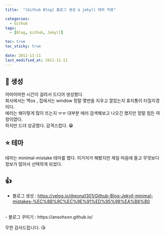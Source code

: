 ```yaml
---
title:  "[Github Blog] 블로그 생성 & jekyll 테마 적용"

categories:
  - Github
tags:
  - [Blog, Github, Jekyll]

toc: true
toc_sticky: true
 
date: 2011-11-11
last_modified_at: 2011-11-11
---
```


## :clap: 생성

어마어마한 시간이 걸려서 드디어 생성했다. <br>
회사에서는 맥os , 집에서는 window 정말 몇번을 지우고 깔았는지 휴지통이 터질지경이다.<br>
에러는 왜이렇게 많이 뜨는지 ㅠㅠ 대부분 에러 검색해보고 나오긴 했지만 정말 힘든 여정이였다. <br>
하지만 드뎌 성공했다. 감격스럽다. :grin:

## :star: 테마

테마는 minimal-mistake 테마를 했다. 이거저거 해봤지만 제일 마음에 들고 무엇보다 정보가 많아서 선택하게 되었다.<br>

## :thumbsup:
- 블로그 생성 : https://velog.io/@eona1301/Github-Blog-Jekyll-minimal-mistakes-%EC%8B%9C%EC%9E%91%ED%95%98%EA%B8%B0
<br>
- 블로그 꾸미기 : 
https://ansohxxn.github.io/

무한 감사드립니다. :kissing_heart:
